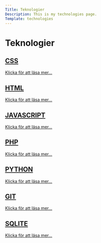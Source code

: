 ```yaml
---
Title: Teknologier
Description: This is my technologies page.
Template: technologies
---
```

Teknologier
=================

<div class="box box1">
    <a href="%base_url%?technology/css">
        <h2>CSS</h2>
        <p>Klicka för att läsa mer...</p>
    </a>
</div>

<div class="box box2">
<a href="%base_url%?technology/html">
    <h2>HTML</h2>
    <p>Klicka för att läsa mer...</p>
</a>
</div>

<div class="box box3">
<a href="%base_url%?technology/javascript">
    <h2>JAVASCRIPT</h2>
    <p>Klicka för att läsa mer...</p>
</a>
</div>

<div class="box box4">
<a href="%base_url%?technology/php">
    <h2>PHP</h2>
    <p>Klicka för att läsa mer...</p>
</a>
</div>

<div class="box box5">
<a href="%base_url%?technology/python">
    <h2>PYTHON</h2>
    <p>Klicka för att läsa mer...</p>
</a>
</div>

<div class="box box6">
<a href="%base_url%?technology/git">
    <h2>GIT</h2>
    <p>Klicka för att läsa mer...</p>
</a>
</div>

<div class="box box7">
<a href="%base_url%?technology/sqlite">
    <h2>SQLITE</h2>
    <p>Klicka för att läsa mer...</p>
</a>
</div>